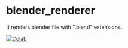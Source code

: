 # blender_renderer
It renders blender file with ".blend" extensions.

[![Colab](https://img.shields.io/badge/Colab-F9AB00?style=for-the-badge&logo=googlecolab&color=525252)](https://colab.research.google.com/github/09u2h4n/blender_renderer/blob/main/blender_renderer_v01.ipynb)
